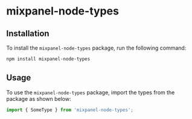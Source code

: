 # mixpanel-node-types

## Installation

To install the `mixpanel-node-types` package, run the following command:

```sh
npm install mixpanel-node-types
```

## Usage

To use the `mixpanel-node-types` package, import the types from the package as shown below:

```typescript
import { SomeType } from 'mixpanel-node-types';
```
